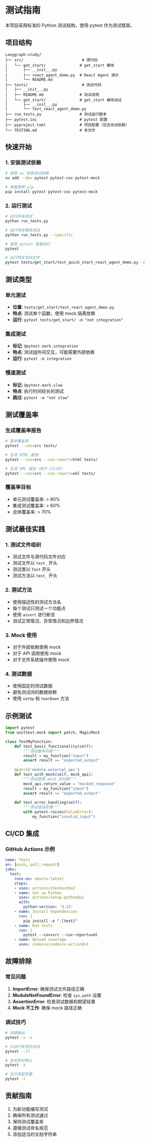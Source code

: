 # 测试指南

本项目采用标准的 Python 测试结构，使用 pytest 作为测试框架。

## 项目结构

```
Langgraph-study/
├── src/                          # 源代码
│   └── get_start/               # get_start 模块
│       ├── __init__.py
│       ├── react_agent_demo.py  # React Agent 演示
│       └── README.md
├── tests/                        # 测试代码
│   ├── __init__.py
│   ├── README.md                # 测试说明
│   └── get_start/               # get_start 模块测试
│       ├── __init__.py
│       └── test_react_agent_demo.py
├── run_tests.py                 # 测试运行脚本
├── pytest.ini                   # pytest 配置
├── pyproject.toml               # 项目配置（包含测试依赖）
└── TESTING.md                   # 本文件
```

## 快速开始

### 1. 安装测试依赖

```bash
# 使用 uv 安装测试依赖
uv add --dev pytest pytest-cov pytest-mock

# 或者使用 pip
pip install pytest pytest-cov pytest-mock
```

### 2. 运行测试

```bash
# 运行所有测试
python run_tests.py

# 运行特定模块测试
python run_tests.py --specific

# 使用 pytest 直接运行
pytest

# 运行特定测试文件
pytest tests/get_start/test_quick_start_react_agent_demo.py -v
```

## 测试类型

### 单元测试
- **位置**: `tests/get_start/test_react_agent_demo.py`
- **特点**: 测试单个函数，使用 mock 隔离依赖
- **运行**: `pytest tests/get_start/ -m "not integration"`

### 集成测试
- **标记**: `@pytest.mark.integration`
- **特点**: 测试组件间交互，可能需要外部依赖
- **运行**: `pytest -m integration`

### 慢速测试
- **标记**: `@pytest.mark.slow`
- **特点**: 执行时间较长的测试
- **跳过**: `pytest -m "not slow"`

## 测试覆盖率

### 生成覆盖率报告

```bash
# 基本覆盖率
pytest --cov=src tests/

# 生成 HTML 报告
pytest --cov=src --cov-report=html tests/

# 生成 XML 报告（用于 CI/CD）
pytest --cov=src --cov-report=xml tests/
```

### 覆盖率目标

- 单元测试覆盖率: > 80%
- 集成测试覆盖率: > 60%
- 总体覆盖率: > 70%

## 测试最佳实践

### 1. 测试文件组织
- 测试文件与源代码文件对应
- 测试文件以 `test_` 开头
- 测试类以 `Test` 开头
- 测试方法以 `test_` 开头

### 2. 测试方法
- 使用描述性的测试方法名
- 每个测试只测试一个功能点
- 使用 `assert` 进行断言
- 测试正常情况、异常情况和边界情况

### 3. Mock 使用
- 对于外部依赖使用 mock
- 对于 API 调用使用 mock
- 对于文件系统操作使用 mock

### 4. 测试数据
- 使用固定的测试数据
- 避免测试间的数据依赖
- 使用 `setUp` 和 `tearDown` 方法

## 示例测试

```python
import pytest
from unittest.mock import patch, MagicMock

class TestMyFunction:
    def test_basic_functionality(self):
        """测试基本功能"""
        result = my_function("input")
        assert result == "expected_output"
    
    @patch('module.external_api')
    def test_with_mock(self, mock_api):
        """测试使用 mock 的功能"""
        mock_api.return_value = "mocked_response"
        result = my_function("input")
        assert result == "expected_output"
    
    def test_error_handling(self):
        """测试错误处理"""
        with pytest.raises(ValueError):
            my_function("invalid_input")
```

## CI/CD 集成

### GitHub Actions 示例

```yaml
name: Tests
on: [push, pull_request]
jobs:
  test:
    runs-on: ubuntu-latest
    steps:
    - uses: actions/checkout@v2
    - name: Set up Python
      uses: actions/setup-python@v2
      with:
        python-version: '3.13'
    - name: Install dependencies
      run: |
        pip install -e ".[test]"
    - name: Run tests
      run: |
        pytest --cov=src --cov-report=xml
    - name: Upload coverage
      uses: codecov/codecov-action@v1
```

## 故障排除

### 常见问题

1. **ImportError**: 确保测试文件路径正确
2. **ModuleNotFoundError**: 检查 `sys.path` 设置
3. **AssertionError**: 检查测试数据和期望结果
4. **Mock 不工作**: 确保 mock 路径正确

### 调试技巧

```bash
# 详细输出
pytest -v -s

# 只运行失败的测试
pytest --lf

# 在失败时停止
pytest -x

# 显示局部变量
pytest -l
```

## 贡献指南

1. 为新功能编写测试
2. 确保所有测试通过
3. 保持测试覆盖率
4. 遵循测试命名规范
5. 添加适当的文档字符串 